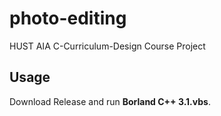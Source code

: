 # photo-editing
HUST AIA C-Curriculum-Design Course Project

## Usage
Download Release and run **Borland C++ 3.1.vbs**.
